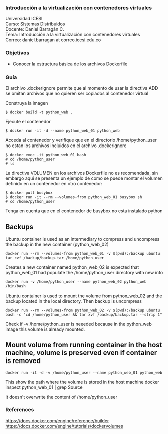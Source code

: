 ### Introducción a la virtualización con contenedores virtuales

Universidad ICESI  
Curso: Sistemas Distribuidos  
Docente: Daniel Barragán C.  
Tema: Introducción a la virtualización con contenedores virtuales  
Correo: daniel.barragan at correo.icesi.edu.co

### Objetivos
* Conocer la estructura básica de los archivos Dockerfile

### Guía

El archivo .dockerignore permite que al momento de usar la directiva ADD se omitan archivos que no quieren ser copiados al contenedor virtual

Construya la imagen
```
$ docker build -t python_web .
```

Ejecute el contenedor
```
$ docker run -it -d --name python_web_01 python_web
```

Acceda al contenedor y verifique que en el directorio /home/python_user no estan los archivos incluidos en el archivo .dockerignore
```
$ docker exec -it python_web_01 bash
# cd /home/python_user
# ls
```

La directiva VOLUMEN en los archivos Dockerfile no es recomendada, sin embargo aquí se presenta un ejemplo de como se puede montar el volumen definido en un contenedor en otro contenedor:
```
$ docker pull busybox
$ docker run -it --rm --volumes-from python_web_01 busybox sh
# cd /home/python_user
```
Tenga en cuenta que en el contenedor de busybox no esta instalado python

## Backups
Ubuntu container is used as an intermediary to compress and uncompress the backup in the new container (python_web_02)
```
docker run --rm --volumes-from python_web_01 -v $(pwd):/backup ubuntu tar cvf /backup/backup.tar /home/python_user
```
Creates a new container named python_web_02 is expected that python_web_01 had populate the /home/python_user directory with new info
```
docker run -v /home/python_user --name python_web_02 python_web /bin/bash
```
Ubuntu container is used to mount the volume from python_web_02 and the backup located in the local directory. Then backup is uncompress
```
docker run --rm --volumes-from python_web_02 -v $(pwd):/backup ubuntu bash -c "cd /home/python_user && tar xvf /backup/backup.tar --strip 1"
```

Check if -v /home/python_user is neeeded because in the python_web image this volume is already mounted.

## Mount volume from running container in the host machine, volume is preserved even if container is removed
```
docker run -it -d -v /home/python_user --name python_web_01 python_web
```
This show the path where the volume is stored in the host machine
docker inspect python_web_01 | grep Source

It doesn't overwrite the content of /home/python_user

### References
https://docs.docker.com/engine/reference/builder
https://docs.docker.com/engine/tutorials/dockervolumes
